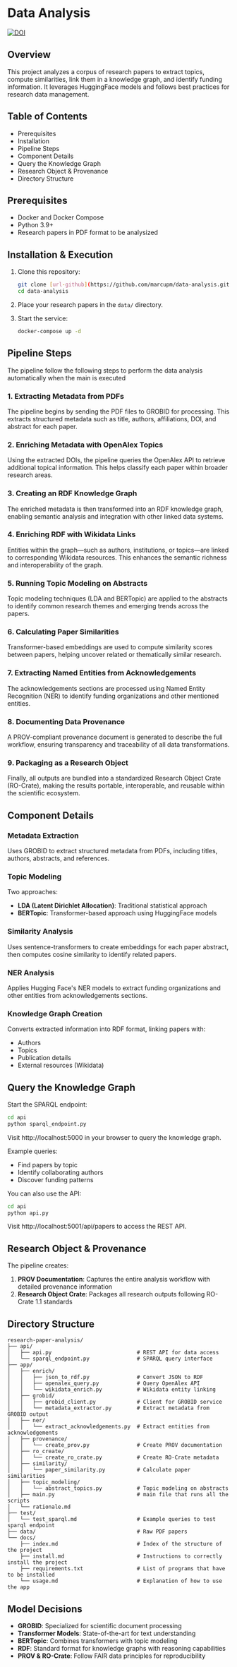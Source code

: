 # Data Analysis
[![DOI](https://zenodo.org/badge/DOI/10.5281/zenodo.14957145.svg)](https://doi.org/10.5281/zenodo.14957145)

## Overview

This project analyzes a corpus of research papers to extract topics, compute similarities, link them in a knowledge graph, and identify funding information. It leverages HuggingFace models and follows best practices for research data management.

## Table of Contents

- Prerequisites
- Installation
- Pipeline Steps
- Component Details
- Query the Knowledge Graph
- Research Object & Provenance
- Directory Structure

## Prerequisites

- Docker and Docker Compose
- Python 3.9+
- Research papers in PDF format to be analysized

## Installation & Execution

1. Clone this repository:
   ```bash
   git clone [url-github](https://github.com/marcupm/data-analysis.git)
   cd data-analysis
   ```

2. Place your research papers in the `data/` directory.

3. Start the service:
   ```bash
   docker-compose up -d
   ```

## Pipeline Steps

The pipeline follow the following steps to perform the data analysis automatically when the main is executed

### 1. Extracting Metadata from PDFs
The pipeline begins by sending the PDF files to GROBID for processing. This extracts structured metadata such as title, authors, affiliations, DOI, and abstract for each paper.

### 2. Enriching Metadata with OpenAlex Topics
Using the extracted DOIs, the pipeline queries the OpenAlex API to retrieve additional topical information. This helps classify each paper within broader research areas.

### 3. Creating an RDF Knowledge Graph
The enriched metadata is then transformed into an RDF knowledge graph, enabling semantic analysis and integration with other linked data systems.

### 4. Enriching RDF with Wikidata Links
Entities within the graph—such as authors, institutions, or topics—are linked to corresponding Wikidata resources. This enhances the semantic richness and interoperability of the graph.

### 5. Running Topic Modeling on Abstracts
Topic modeling techniques (LDA and BERTopic) are applied to the abstracts to identify common research themes and emerging trends across the papers.

### 6. Calculating Paper Similarities
Transformer-based embeddings are used to compute similarity scores between papers, helping uncover related or thematically similar research.

### 7. Extracting Named Entities from Acknowledgements
The acknowledgements sections are processed using Named Entity Recognition (NER) to identify funding organizations and other mentioned entities.

### 8. Documenting Data Provenance
A PROV-compliant provenance document is generated to describe the full workflow, ensuring transparency and traceability of all data transformations.

### 9. Packaging as a Research Object
Finally, all outputs are bundled into a standardized Research Object Crate (RO-Crate), making the results portable, interoperable, and reusable within the scientific ecosystem.

## Component Details

### Metadata Extraction
Uses GROBID to extract structured metadata from PDFs, including titles, authors, abstracts, and references.

### Topic Modeling
Two approaches:
- **LDA (Latent Dirichlet Allocation)**: Traditional statistical approach
- **BERTopic**: Transformer-based approach using HuggingFace models

### Similarity Analysis
Uses sentence-transformers to create embeddings for each paper abstract, then computes cosine similarity to identify related papers.

### NER Analysis
Applies Hugging Face's NER models to extract funding organizations and other entities from acknowledgements sections.

### Knowledge Graph Creation
Converts extracted information into RDF format, linking papers with:
- Authors
- Topics
- Publication details
- External resources (Wikidata)

## Query the Knowledge Graph

Start the SPARQL endpoint:

```bash
cd api
python sparql_endpoint.py
```

Visit http://localhost:5000 in your browser to query the knowledge graph.

Example queries:
- Find papers by topic
- Identify collaborating authors
- Discover funding patterns

You can also use the API:

```bash
cd api
python api.py
```

Visit http://localhost:5001/api/papers to access the REST API.

## Research Object & Provenance

The pipeline creates:

1. **PROV Documentation**: Captures the entire analysis workflow with detailed provenance information
2. **Research Object Crate**: Packages all research outputs following RO-Crate 1.1 standards

## Directory Structure

```
research-paper-analysis/
├── api/
│   ├── api.py                           # REST API for data access
│   └── sparql_endpoint.py               # SPARQL query interface
├── app/
│   ├── enrich/
│   │   ├── json_to_rdf.py               # Convert JSON to RDF
│   │   ├── openalex_query.py            # Query OpenAlex API
│   │   └── wikidata_enrich.py           # Wikidata entity linking
│   ├── grobid/
│   │   ├── grobid_client.py             # Client for GROBID service
│   │   └── metadata_extractor.py        # Extract metadata from GROBID output
│   ├── ner/
│   │   └── extract_acknowledgements.py  # Extract entities from acknowledgements
│   ├── provenance/
│   │   └── create_prov.py               # Create PROV documentation
│   ├── ro_create/
│   │   └── create_ro_crate.py           # Create RO-Crate metadata
│   ├── similarity/
│   │   └── paper_similarity.py          # Calculate paper similarities
│   ├── topic_modeling/
│   │   └── abstract_topics.py           # Topic modeling on abstracts
│   ├── main.py                          # main file that runs all the scripts
│   └── rationale.md
├── test/
│   └── test_sparql.md                   # Example queries to test sparql endpoint
├── data/                                # Raw PDF papers 
└── docs/
    ├── index.md                         # Index of the structure of the project
    ├── install.md                       # Instructions to correctly install the project
    ├── requirements.txt                 # List of programs that have to be installed
    └── usage.md                         # Explanation of how to use the app
```

## Model Decisions

- **GROBID**: Specialized for scientific document processing
- **Transformer Models**: State-of-the-art for text understanding
- **BERTopic**: Combines transformers with topic modeling
- **RDF**: Standard format for knowledge graphs with reasoning capabilities
- **PROV & RO-Crate**: Follow FAIR data principles for reproducibility
